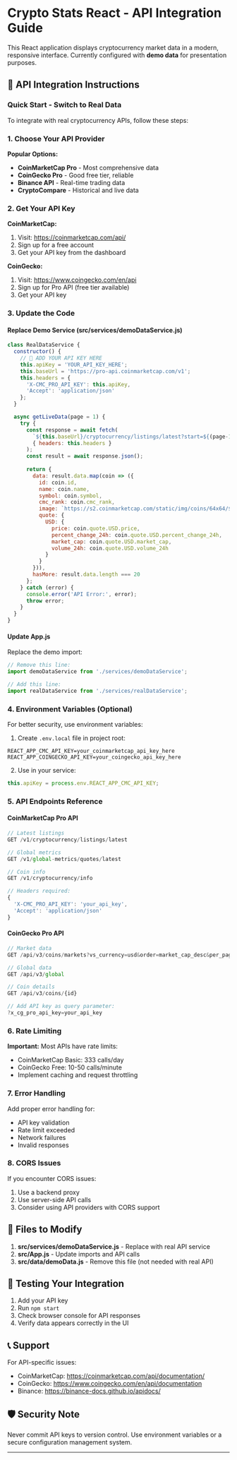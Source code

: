 # Crypto Stats React - API Integration Guide

This React application displays cryptocurrency market data in a modern, responsive interface. Currently configured with **demo data** for presentation purposes.

## 🔑 API Integration Instructions

### Quick Start - Switch to Real Data

To integrate with real cryptocurrency APIs, follow these steps:

### 1. Choose Your API Provider

**Popular Options:**
- **CoinMarketCap Pro** - Most comprehensive data
- **CoinGecko Pro** - Good free tier, reliable
- **Binance API** - Real-time trading data
- **CryptoCompare** - Historical and live data

### 2. Get Your API Key

**CoinMarketCap:**
1. Visit: https://coinmarketcap.com/api/
2. Sign up for a free account
3. Get your API key from the dashboard

**CoinGecko:**
1. Visit: https://www.coingecko.com/en/api
2. Sign up for Pro API (free tier available)
3. Get your API key

### 3. Update the Code

#### Replace Demo Service (src/services/demoDataService.js)

```javascript
class RealDataService {
  constructor() {
    // 🔑 ADD YOUR API KEY HERE
    this.apiKey = 'YOUR_API_KEY_HERE';
    this.baseUrl = 'https://pro-api.coinmarketcap.com/v1';
    this.headers = {
      'X-CMC_PRO_API_KEY': this.apiKey,
      'Accept': 'application/json'
    };
  }

  async getLiveData(page = 1) {
    try {
      const response = await fetch(
        `${this.baseUrl}/cryptocurrency/listings/latest?start=${(page-1)*20+1}&limit=20`,
        { headers: this.headers }
      );
      const result = await response.json();
      
      return {
        data: result.data.map(coin => ({
          id: coin.id,
          name: coin.name,
          symbol: coin.symbol,
          cmc_rank: coin.cmc_rank,
          image: `https://s2.coinmarketcap.com/static/img/coins/64x64/${coin.id}.png`,
          quote: {
            USD: {
              price: coin.quote.USD.price,
              percent_change_24h: coin.quote.USD.percent_change_24h,
              market_cap: coin.quote.USD.market_cap,
              volume_24h: coin.quote.USD.volume_24h
            }
          }
        })),
        hasMore: result.data.length === 20
      };
    } catch (error) {
      console.error('API Error:', error);
      throw error;
    }
  }
}
```

#### Update App.js

Replace the demo import:
```javascript
// Remove this line:
import demoDataService from './services/demoDataService';

// Add this line:
import realDataService from './services/realDataService';
```

### 4. Environment Variables (Optional)

For better security, use environment variables:

1. Create `.env.local` file in project root:
```env
REACT_APP_CMC_API_KEY=your_coinmarketcap_api_key_here
REACT_APP_COINGECKO_API_KEY=your_coingecko_api_key_here
```

2. Use in your service:
```javascript
this.apiKey = process.env.REACT_APP_CMC_API_KEY;
```

### 5. API Endpoints Reference

#### CoinMarketCap Pro API
```javascript
// Latest listings
GET /v1/cryptocurrency/listings/latest

// Global metrics
GET /v1/global-metrics/quotes/latest

// Coin info
GET /v1/cryptocurrency/info

// Headers required:
{
  'X-CMC_PRO_API_KEY': 'your_api_key',
  'Accept': 'application/json'
}
```

#### CoinGecko Pro API
```javascript
// Market data
GET /api/v3/coins/markets?vs_currency=usd&order=market_cap_desc&per_page=20&page=1

// Global data
GET /api/v3/global

// Coin details
GET /api/v3/coins/{id}

// Add API key as query parameter:
?x_cg_pro_api_key=your_api_key
```

### 6. Rate Limiting

**Important:** Most APIs have rate limits:
- CoinMarketCap Basic: 333 calls/day
- CoinGecko Free: 10-50 calls/minute
- Implement caching and request throttling

### 7. Error Handling

Add proper error handling for:
- API key validation
- Rate limit exceeded
- Network failures
- Invalid responses

### 8. CORS Issues

If you encounter CORS issues:
1. Use a backend proxy
2. Use server-side API calls
3. Consider using API providers with CORS support

## 📁 Files to Modify

1. **src/services/demoDataService.js** - Replace with real API service
2. **src/App.js** - Update imports and API calls
3. **src/data/demoData.js** - Remove this file (not needed with real API)

## 🚀 Testing Your Integration

1. Add your API key
2. Run `npm start`
3. Check browser console for API responses
4. Verify data appears correctly in the UI

## 📞 Support

For API-specific issues:
- CoinMarketCap: https://coinmarketcap.com/api/documentation/
- CoinGecko: https://www.coingecko.com/en/api/documentation
- Binance: https://binance-docs.github.io/apidocs/

## 🛡️ Security Note

Never commit API keys to version control. Use environment variables or a secure configuration management system.

---
